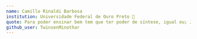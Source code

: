 ```yaml
---
name: Camillo Rinaldi Barbosa
institution: Universidade Federal de Ouro Preto 🚩
quote: Para poder ensinar bem tem que ter poder de síntese, igual eu; Jediiiiiii;
github_user: TwinsenMinothar
---
```

